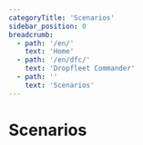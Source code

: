 ```yaml
---
categoryTitle: 'Scenarios'
sidebar_position: 0
breadcrumb:
  - path: '/en/'
    text: 'Home'
  - path: '/en/dfc/'
    text: 'Dropfleet Commander'
  - path: ''
    text: 'Scenarios'
---
```

# Scenarios

<script setup>
  import { pages } from '/pages.js'
  const slug = '/en/dfc/scenarios/'
  const filteredPages = pages.filter(page => page?.href.indexOf(slug) > -1 && page?.href.indexOf('index.html') < 0)
</script>

<div v-for="(category, index) in filteredPages" :key="index">
  <CategoryCard
    :categoryTitle="category.categoryTitle"
    :excerpt="category?.excerpt"
    :image="category?.img"
    :href="category?.href" />
</div>
